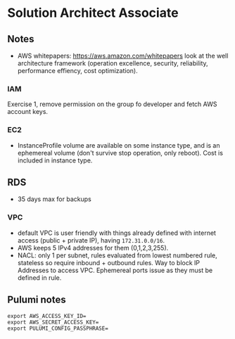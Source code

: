 # Solution Architect Associate

## Notes

- AWS whitepapers: <https://aws.amazon.com/whitepapers> look at the well architecture framework (operation excellence, security, reliability, performance effiency, cost optimization).

### IAM

Exercise 1, remove permission on the group fo developer and fetch AWS account keys.

### EC2

- InstanceProfile volume are available on some instance type, and is an ephemereal volume (don't survive stop operation, only reboot). Cost is included in instance type.

## RDS

- 35 days max for backups

### VPC

- default VPC is user friendly with things already defined with internet access (public + private IP), having `172.31.0.0/16`.
- AWS keeps 5 IPv4 addresses for them (0,1,2,3,255).
- NACL: only 1 per subnet, rules evaluated from lowest numbered rule, stateless so require inbound + outbound rules. Way to block IP Addresses to access VPC. Ephemereal ports issue as they must be defined in rule.

## Pulumi notes

```console
export AWS_ACCESS_KEY_ID=
export AWS_SECRET_ACCESS_KEY=
export PULUMI_CONFIG_PASSPHRASE=
```
